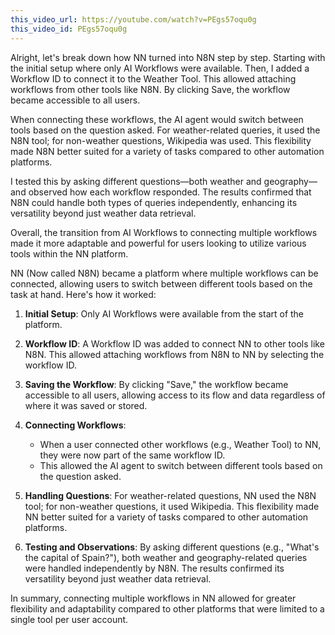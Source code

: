 ```yaml
---
this_video_url: https://youtube.com/watch?v=PEgs57oqu0g
this_video_id: PEgs57oqu0g
---
```

<think>
Alright, let's break down how NN turned into N8N step by step. Starting with the initial setup where only AI Workflows were available. Then, I added a Workflow ID to connect it to the Weather Tool. This allowed attaching workflows from other tools like N8N. By clicking Save, the workflow became accessible to all users.

When connecting these workflows, the AI agent would switch between tools based on the question asked. For weather-related queries, it used the N8N tool; for non-weather questions, Wikipedia was used. This flexibility made N8N better suited for a variety of tasks compared to other automation platforms.

I tested this by asking different questions—both weather and geography—and observed how each workflow responded. The results confirmed that N8N could handle both types of queries independently, enhancing its versatility beyond just weather data retrieval.

Overall, the transition from AI Workflows to connecting multiple workflows made it more adaptable and powerful for users looking to utilize various tools within the NN platform.
</think>

NN (Now called N8N) became a platform where multiple workflows can be connected, allowing users to switch between different tools based on the task at hand. Here's how it worked:

1. **Initial Setup**: Only AI Workflows were available from the start of the platform.

2. **Workflow ID**: A Workflow ID was added to connect NN to other tools like N8N. This allowed attaching workflows from N8N to NN by selecting the workflow ID.

3. **Saving the Workflow**: By clicking "Save," the workflow became accessible to all users, allowing access to its flow and data regardless of where it was saved or stored.

4. **Connecting Workflows**:
   - When a user connected other workflows (e.g., Weather Tool) to NN, they were now part of the same workflow ID.
   - This allowed the AI agent to switch between different tools based on the question asked.

5. **Handling Questions**: For weather-related questions, NN used the N8N tool; for non-weather questions, it used Wikipedia. This flexibility made NN better suited for a variety of tasks compared to other automation platforms.

6. **Testing and Observations**: By asking different questions (e.g., "What's the capital of Spain?"), both weather and geography-related queries were handled independently by N8N. The results confirmed its versatility beyond just weather data retrieval.

In summary, connecting multiple workflows in NN allowed for greater flexibility and adaptability compared to other platforms that were limited to a single tool per user account.

